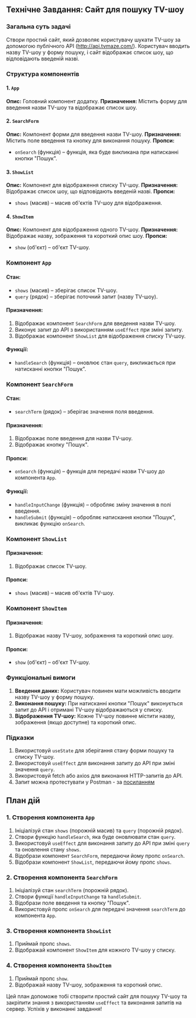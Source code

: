 ## Технічне Завдання: Сайт для пошуку TV-шоу

### Загальна суть задачі

Створи простий сайт, який дозволяє користувачу шукати TV-шоу за допомогою публічного API (http://api.tvmaze.com/). Користувач вводить назву TV-шоу у форму пошуку, і сайт відображає список шоу, що відповідають введеній назві.

### Структура компонентів

#### 1. `App`

**Опис:** Головний компонент додатку.
**Призначення:** Містить форму для введення назви TV-шоу та відображає список шоу.

#### 2. `SearchForm`

**Опис:** Компонент форми для введення назви TV-шоу.
**Призначення:** Містить поле введення та кнопку для виконання пошуку.
**Пропси:**

- `onSearch` (функція) – функція, яка буде викликана при натисканні кнопки "Пошук".

#### 3. `ShowList`

**Опис:** Компонент для відображення списку TV-шоу.
**Призначення:** Відображає список шоу, що відповідають введеній назві.
**Пропси:**

- `shows` (масив) – масив об'єктів TV-шоу для відображення.

#### 4. `ShowItem`

**Опис:** Компонент для відображення одного TV-шоу.
**Призначення:** Відображає назву, зображення та короткий опис шоу.
**Пропси:**

- `show` (об'єкт) – об'єкт TV-шоу.

### Компонент `App`

#### Стан:

- `shows` (масив) – зберігає список TV-шоу.
- `query` (рядок) – зберігає поточний запит (назву TV-шоу).

#### Призначення:

1. Відображає компонент `SearchForm` для введення назви TV-шоу.
2. Виконує запит до API з використанням `useEffect` при зміні запиту.
3. Відображає компонент `ShowList` для відображення списку TV-шоу.

#### Функції:

- `handleSearch` (функція) – оновлює стан `query`, викликається при натисканні кнопки "Пошук".

### Компонент `SearchForm`

#### Стан:

- `searchTerm` (рядок) – зберігає значення поля введення.

#### Призначення:

1. Відображає поле введення для назви TV-шоу.
2. Відображає кнопку "Пошук".

#### Пропси:

- `onSearch` (функція) – функція для передачі назви TV-шоу до компонента `App`.

#### Функції:

- `handleInputChange` (функція) – обробляє зміну значення в полі введення.
- `handleSubmit` (функція) – обробляє натискання кнопки "Пошук", викликає функцію `onSearch`.

### Компонент `ShowList`

#### Призначення:

1. Відображає список TV-шоу.

#### Пропси:

- `shows` (масив) – масив об'єктів TV-шоу.

### Компонент `ShowItem`

#### Призначення:

1. Відображає назву TV-шоу, зображення та короткий опис шоу.

#### Пропси:

- `show` (об'єкт) – об'єкт TV-шоу.

### Функціональні вимоги

1. **Введення даних:** Користувач повинен мати можливість вводити назву TV-шоу у форму пошуку.
2. **Виконання пошуку:** При натисканні кнопки "Пошук" виконується запит до API і отримані TV-шоу відображаються у списку.
3. **Відображення TV-шоу:** Кожне TV-шоу повинне містити назву, зображення (якщо доступне) та короткий опис.

### Підказки

1. Використовуй `useState` для зберігання стану форми пошуку та списку TV-шоу.
2. Використовуй `useEffect` для виконання запиту до API при зміні значення `query`.
3. Використовуй fetch або axios для виконання HTTP-запитів до API.
4. Запит можна протестувати у Postman - за [посиланням](https://www.postman.com/cs-demo/public-rest-apis/request/6hf9pmb/tvmaze-search?tab=params)

## План дій

### 1. Створення компонента `App`

1. Ініціалізуй стан `shows` (порожній масив) та `query` (порожній рядок).
2. Створи функцію `handleSearch`, яка буде оновлювати стан `query`.
3. Використовуй `useEffect` для виконання запиту до API при зміні `query` та оновлення стану `shows`.
4. Відобрази компонент `SearchForm`, передаючи йому пропс `onSearch`.
5. Відобрази компонент `ShowList`, передаючи йому пропс `shows`.

### 2. Створення компонента `SearchForm`

1. Ініціалізуй стан `searchTerm` (порожній рядок).
2. Створи функції `handleInputChange` та `handleSubmit`.
3. Відобрази поле введення та кнопку "Пошук".
4. Використовуй пропс `onSearch` для передачі значення `searchTerm` до компонента `App`.

### 3. Створення компонента `ShowList`

1. Приймай пропс `shows`.
2. Відображай компонент `ShowItem` для кожного TV-шоу у списку.

### 4. Створення компонента `ShowItem`

1. Приймай пропс `show`.
2. Відображай назву TV-шоу, зображення та короткий опис.

Цей план допоможе тобі створити простий сайт для пошуку TV-шоу та закріпити знання з використанням `useEffect` та виконання запитів на сервер. Успіхів у виконанні завдання!
